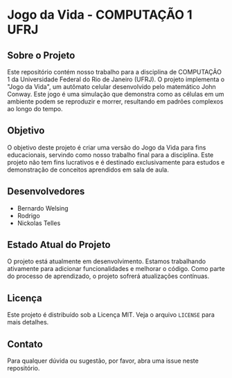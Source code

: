 # Jogo da Vida - COMPUTAÇÃO 1 UFRJ

## Sobre o Projeto
Este repositório contém nosso trabalho para a disciplina de COMPUTAÇÃO 1 da Universidade Federal do Rio de Janeiro (UFRJ). O projeto implementa o "Jogo da Vida", um autômato celular desenvolvido pelo matemático John Conway. Este jogo é uma simulação que demonstra como as células em um ambiente podem se reproduzir e morrer, resultando em padrões complexos ao longo do tempo.

## Objetivo
O objetivo deste projeto é criar uma versão do Jogo da Vida para fins educacionais, servindo como nosso trabalho final para a disciplina. Este projeto não tem fins lucrativos e é destinado exclusivamente para estudos e demonstração de conceitos aprendidos em sala de aula.

## Desenvolvedores
- Bernardo Welsing
- Rodrigo
- Nickolas Telles

## Estado Atual do Projeto
O projeto está atualmente em desenvolvimento. Estamos trabalhando ativamente para adicionar funcionalidades e melhorar o código. Como parte do processo de aprendizado, o projeto sofrerá atualizações contínuas.

## Licença
Este projeto é distribuído sob a Licença MIT. Veja o arquivo `LICENSE` para mais detalhes.

## Contato
Para qualquer dúvida ou sugestão, por favor, abra uma issue neste repositório.
